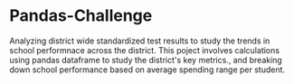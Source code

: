 # Pandas-Challenge
Analyzing district wide standardized test results to study the trends in school performnace across the district.
This poject involves calculations using pandas dataframe to study the district's key metrics., and breaking down school performance based on average spending range per student.
